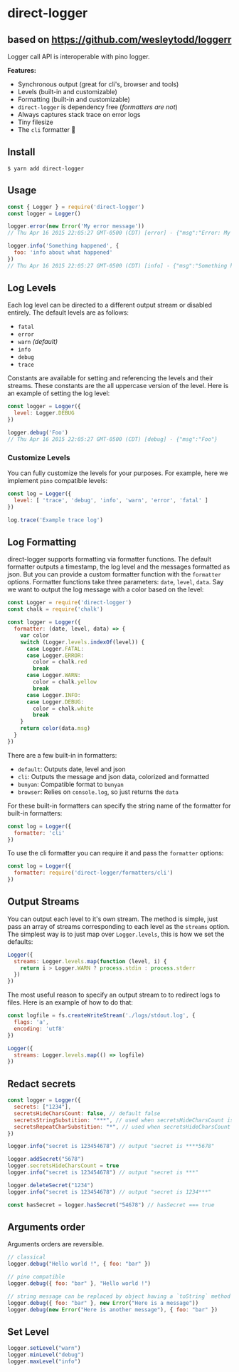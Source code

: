 # direct-logger

## based on https://github.com/wesleytodd/loggerr

Logger call API is interoperable with pino logger.

**Features:**

- Synchronous output (great for cli's, browser and tools)
- Levels (built-in and customizable)
- Formatting (built-in and customizable)
- `direct-logger` is dependency free (*formatters are not*)
- Always captures stack trace on error logs
- Tiny filesize
- The `cli` formatter 🚀

## Install

```
$ yarn add direct-logger
```

## Usage

```javascript
const { Logger } = require('direct-logger')
const logger = Logger()

logger.error(new Error('My error message'))
// Thu Apr 16 2015 22:05:27 GMT-0500 (CDT) [error] - {"msg":"Error: My error message\n<STACK TRACE>"}

logger.info('Something happened', {
  foo: 'info about what happened'
})
// Thu Apr 16 2015 22:05:27 GMT-0500 (CDT) [info] - {"msg":"Something happened","foo":"info about what happened"}
```

## Log Levels

Each log level can be directed to a different output stream
or disabled entirely. The default levels are as follows:

- `fatal`
- `error`
- `warn` *(default)*
- `info`
- `debug`
- `trace`

Constants are available for setting and referencing the levels and
their streams. These constants are the all uppercase version of the
level.  Here is an example of setting the log level:

```javascript
const logger = Logger({
  level: Logger.DEBUG
})

logger.debug('Foo')
// Thu Apr 16 2015 22:05:27 GMT-0500 (CDT) [debug] - {"msg":"Foo"}
```

### Customize Levels

You can fully customize the levels for your purposes. For example, here
we implement `pino` compatible levels:

```javascript
const log = Logger({
  level: [ 'trace', 'debug', 'info', 'warn', 'error', 'fatal' ]
})

log.trace('Example trace log')
```

## Log Formatting

direct-logger supports formatting via formatter functions. The default
formatter outputs a timestamp, the log level and the messages formatted
as json. But you can provide a custom formatter function with the `formatter`
options. Formatter functions take three parameters: `date`, `level`, `data`.
Say we want to output the log message with a color based on the level:

```javascript
const Logger = require('direct-logger')
const chalk = require('chalk')

const logger = Logger({
  formatter: (date, level, data) => {
    var color
    switch (Logger.levels.indexOf(level)) {
      case Logger.FATAL:
      case Logger.ERROR:
        color = chalk.red
        break
      case Logger.WARN:
        color = chalk.yellow
        break
      case Logger.INFO:
      case Logger.DEBUG:
        color = chalk.white
        break
    }
    return color(data.msg)
  }
})
```

There are a few built-in in formatters:

- `default`: Outputs date, level and json
- `cli`: Outputs the message and json data, colorized and formatted
- `bunyan`: Compatible format to `bunyan`
- `browser`: Relies on `console.log`, so just returns the `data`

For these built-in formatters can specify the string name of the formatter for built-in formatters:

```javascript
const log = Logger({
  formatter: 'cli'
})
```

To use the cli formatter you can require it and pass the `formatter` options:

```javascript
const log = Logger({
  formatter: require('direct-logger/formatters/cli')
})
```

## Output Streams

You can output each level to it's own stream. The method is simple, just pass an
array of streams corresponding to each level as the `streams` option. The simplest
way is to just map over `Logger.levels`, this is how we set the defaults:

```javascript
Logger({
  streams: Logger.levels.map(function (level, i) {
    return i > Logger.WARN ? process.stdin : process.stderr
  })
})
```

The most useful reason to specify an output stream to to redirect logs to files.
Here is an example of how to do that:

```javascript
const logfile = fs.createWriteStream('./logs/stdout.log', {
  flags: 'a',
  encoding: 'utf8'
})

Logger({
  streams: Logger.levels.map(() => logfile)
})
```

## Redact secrets

```javascript
const logger = Logger({
  secrets: ["1234"],
  secretsHideCharsCount: false, // default false
  secretsStringSubstition: "***", // used when secretsHideCharsCount is true
  secretsRepeatCharSubstition: "*", // used when secretsHideCharsCount is false
})

logger.info("secret is 123454678") // output "secret is ****5678"

logger.addSecret("5678")
logger.secretsHideCharsCount = true
logger.info("secret is 123454678") // output "secret is ***"

logger.deleteSecret("1234")
logger.info("secret is 123454678") // output "secret is 1234***"

const hasSecret = logger.hasSecret("54678") // hasSecret === true
```

## Arguments order

Arguments orders are reversible.

```javascript
// classical
logger.debug("Hello world !", { foo: "bar" })

// pino compatible
logger.debug({ foo: "bar" }, "Hello world !")

// string message can be replaced by object having a `toString` method
logger.debug({ foo: "bar" }, new Error("Here is a message"))
logger.debug(new Error("Here is another message"), { foo: "bar" })
```

## Set Level

```javascript
logger.setLevel("warn")
logger.minLevel("debug")
logger.maxLevel("info")
```
